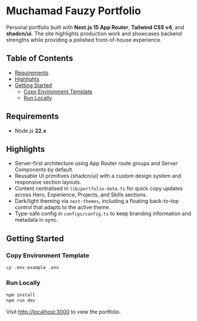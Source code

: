 # Muchamad Fauzy Portfolio

Personal portfolio built with **Next.js 15 App Router**, **Tailwind CSS v4**, and **shadcn/ui**. The site highlights production work and showcases backend strengths while providing a polished front-of-house experience.

## Table of Contents

- [Requirements](#requirements)
- [Highlights](#highlights)
- [Getting Started](#getting-started)
  - [Copy Environment Template](#copy-environment-template)
  - [Run Locally](#run-locally)

## Requirements

- Node.js **22.x**

## Highlights

- Server-first architecture using App Router route groups and Server Components by default.
- Reusable UI primitives (shadcn/ui) with a custom design system and responsive section layouts.
- Content centralised in `lib/portfolio-data.ts` for quick copy updates across Hero, Experience, Projects, and Skills sections.
- Dark/light theming via `next-themes`, including a floating back-to-top control that adapts to the active theme.
- Type-safe config in `configs/config.ts` to keep branding information and metadata in sync.

## Getting Started

### Copy Environment Template

```bash
cp .env.example .env
```

### Run Locally

```bash
npm install
npm run dev
```

Visit <http://localhost:3000> to view the portfolio.

